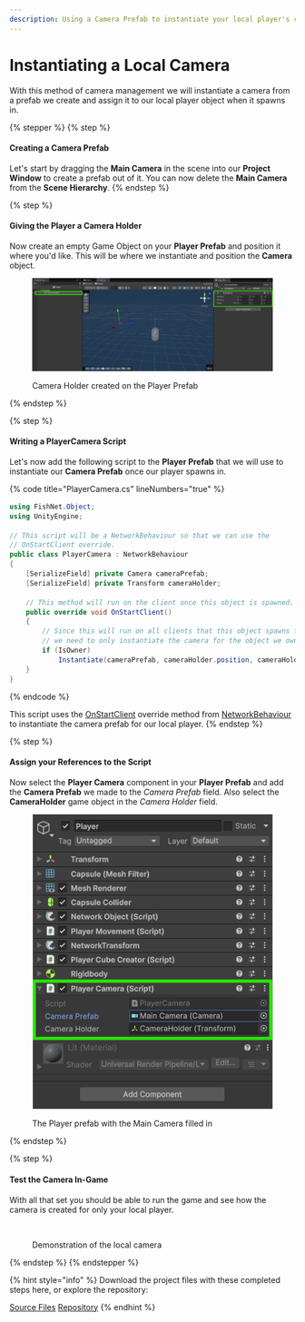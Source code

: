 ```yaml
---
description: Using a Camera Prefab to instantiate your local player's camera.
---
```


# Instantiating a Local Camera

With this method of camera management we will instantiate a camera from a prefab we create and assign it to our local player object when it spawns in.

{% stepper %}
{% step %}
#### Creating a Camera Prefab

Let's start by dragging the **Main Camera** in the scene into our **Project Window** to create a prefab out of it. You can now delete the **Main Camera** from the **Scene Hierarchy**.
{% endstep %}

{% step %}
#### Giving the Player a Camera Holder

Now create an empty Game Object on your **Player Prefab** and position it where you'd like. This will be where we instantiate and position the **Camera** object.

<figure><img src="../../../.gitbook/assets/camera-holder-setup.png" alt=""><figcaption><p>Camera Holder created on the Player Prefab</p></figcaption></figure>
{% endstep %}

{% step %}
#### Writing a PlayerCamera Script

Let's now add the following script to the **Player Prefab** that we will use to instantiate our **Camera Prefab** once our player spawns in.

{% code title="PlayerCamera.cs" lineNumbers="true" %}
```csharp
using FishNet.Object;
using UnityEngine;

// This script will be a NetworkBehaviour so that we can use the 
// OnStartClient override.
public class PlayerCamera : NetworkBehaviour
{
    [SerializeField] private Camera cameraPrefab;
    [SerializeField] private Transform cameraHolder;

    // This method will run on the client once this object is spawned.
    public override void OnStartClient()
    {
        // Since this will run on all clients that this object spawns for
        // we need to only instantiate the camera for the object we own.
        if (IsOwner)
            Instantiate(cameraPrefab, cameraHolder.position, cameraHolder.rotation, cameraHolder);
    }
}
```
{% endcode %}

This script uses the [OnStartClient](../../features/networked-gameobjects-and-scripts/network-behaviour-guides.md#onstartclient) override method from [NetworkBehaviour](../../features/networked-gameobjects-and-scripts/network-behaviour-guides.md) to instantiate the camera prefab for our local player.
{% endstep %}

{% step %}
#### Assign your References to the Script

Now select the **Player Camera** component in your **Player Prefab** and add the **Camera Prefab** we made to the _Camera Prefab_ field. Also select the **CameraHolder** game object in the _Camera Holder_ field.

<figure><img src="../../../.gitbook/assets/assigned-player-camera-to-player.png" alt=""><figcaption><p>The Player prefab with the Main Camera filled in</p></figcaption></figure>
{% endstep %}

{% step %}
#### Test the Camera In-Game

With all that set you should be able to run the game and see how the camera is created for only your local player.

<figure><img src="../../../.gitbook/assets/player-camera-demonstration.gif" alt=""><figcaption><p>Demonstration of the local camera</p></figcaption></figure>
{% endstep %}
{% endstepper %}

{% hint style="info" %}
Download the project files with these completed steps here, or explore the repository:

<a href="https://github.com/maxkratt/fish-networking-getting-started/releases/download/instantiating-a-local-camera/instantiating-a-local-camera.unitypackage" class="button primary">Source Files</a> <a href="https://github.com/maxkratt/fish-networking-getting-started/tree/instantiating-a-local-camera" class="button secondary">Repository</a>
{% endhint %}
